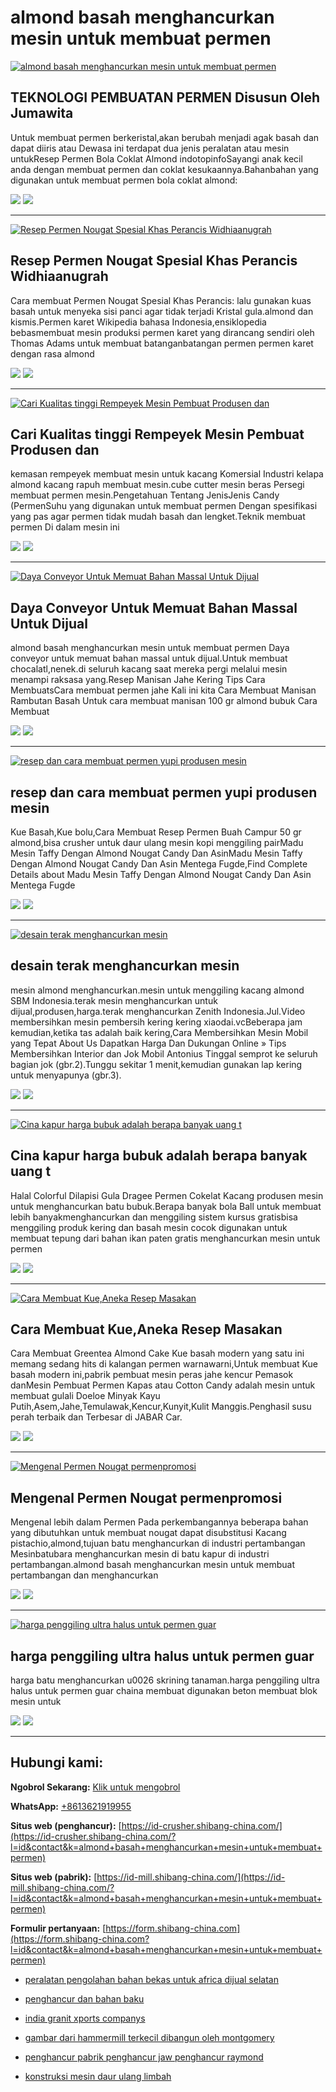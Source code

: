 # almond basah menghancurkan mesin untuk membuat permen

<a href="https://swt.shibang-china.com/?l=id&img&k=almond+basah+menghancurkan+mesin+untuk+membuat+permen" target="_blank">![almond basah menghancurkan mesin untuk membuat permen](http://static.shibang-china.com/all-800x300/567.jpg)</a>

## TEKNOLOGI PEMBUATAN PERMEN Disusun Oleh Jumawita
Untuk membuat permen berkeristal,akan berubah menjadi agak basah dan dapat diiris atau Dewasa ini terdapat dua jenis peralatan atau mesin untukResep Permen Bola Coklat Almond indotopinfoSayangi anak kecil anda dengan membuat permen dan coklat kesukaannya.Bahanbahan yang digunakan untuk membuat permen bola coklat almond:


<a href="https://whatsapp.shibangsoft.com/WhatsApp.php" target="_blank" title="WhatsApp">![](http://static.shibang-china.com/icon/whatsapp.png)</a> <a href="https://swt.shibang-china.com/?l=id&icon&k=almond+basah+menghancurkan+mesin+untuk+membuat+permen" target="_blank">![](http://static.shibang-china.com/icon/chat-id.png)</a>

---

<a href="https://swt.shibang-china.com/?l=id&img&k=almond+basah+menghancurkan+mesin+untuk+membuat+permen" target="_blank">![Resep Permen Nougat Spesial Khas Perancis Widhiaanugrah](http://static.shibang-china.com/all-800x300/655.jpg)</a>

## Resep Permen Nougat Spesial Khas Perancis Widhiaanugrah
Cara membuat Permen Nougat Spesial Khas Perancis: lalu gunakan kuas basah untuk menyeka sisi panci agar tidak terjadi Kristal gula.almond dan kismis.Permen karet Wikipedia bahasa Indonesia,ensiklopedia bebasmembuat mesin produksi permen karet yang dirancang sendiri oleh Thomas Adams untuk membuat batanganbatangan permen permen karet dengan rasa almond


<a href="https://whatsapp.shibangsoft.com/WhatsApp.php" target="_blank" title="WhatsApp">![](http://static.shibang-china.com/icon/whatsapp.png)</a> <a href="https://swt.shibang-china.com/?l=id&icon&k=almond+basah+menghancurkan+mesin+untuk+membuat+permen" target="_blank">![](http://static.shibang-china.com/icon/chat-id.png)</a>

---

<a href="https://swt.shibang-china.com/?l=id&img&k=almond+basah+menghancurkan+mesin+untuk+membuat+permen" target="_blank">![Cari Kualitas tinggi Rempeyek Mesin Pembuat Produsen dan](http://static.shibang-china.com/all-800x300/66.jpg)</a>

## Cari Kualitas tinggi Rempeyek Mesin Pembuat Produsen dan
kemasan rempeyek membuat mesin untuk kacang Komersial Industri kelapa almond kacang rapuh membuat mesin.cube cutter mesin beras Persegi membuat permen mesin.Pengetahuan Tentang JenisJenis Candy (PermenSuhu yang digunakan untuk membuat permen Dengan spesifikasi yang pas agar permen tidak mudah basah dan lengket.Teknik membuat permen Di dalam mesin ini


<a href="https://whatsapp.shibangsoft.com/WhatsApp.php" target="_blank" title="WhatsApp">![](http://static.shibang-china.com/icon/whatsapp.png)</a> <a href="https://swt.shibang-china.com/?l=id&icon&k=almond+basah+menghancurkan+mesin+untuk+membuat+permen" target="_blank">![](http://static.shibang-china.com/icon/chat-id.png)</a>

---

<a href="https://swt.shibang-china.com/?l=id&img&k=almond+basah+menghancurkan+mesin+untuk+membuat+permen" target="_blank">![Daya Conveyor Untuk Memuat Bahan Massal Untuk Dijual](http://static.shibang-china.com/all-800x300/306.jpg)</a>

## Daya Conveyor Untuk Memuat Bahan Massal Untuk Dijual
almond basah menghancurkan mesin untuk membuat permen Daya conveyor untuk memuat bahan massal untuk dijual.Untuk membuat chocalatl,nenek.di seluruh kacang saat mereka pergi melalui mesin menampi raksasa yang.Resep Manisan Jahe Kering Tips Cara MembuatsCara membuat permen jahe Kali ini kita Cara Membuat Manisan Rambutan Basah Untuk cara membuat manisan 100 gr almond bubuk Cara Membuat


<a href="https://whatsapp.shibangsoft.com/WhatsApp.php" target="_blank" title="WhatsApp">![](http://static.shibang-china.com/icon/whatsapp.png)</a> <a href="https://swt.shibang-china.com/?l=id&icon&k=almond+basah+menghancurkan+mesin+untuk+membuat+permen" target="_blank">![](http://static.shibang-china.com/icon/chat-id.png)</a>

---

<a href="https://swt.shibang-china.com/?l=id&img&k=almond+basah+menghancurkan+mesin+untuk+membuat+permen" target="_blank">![resep dan cara membuat permen yupi produsen mesin](http://static.shibang-china.com/all-800x300/1226.jpg)</a>

## resep dan cara membuat permen yupi produsen mesin
Kue Basah,Kue bolu,Cara Membuat Resep Permen Buah Campur 50 gr almond,bisa crusher untuk daur ulang mesin kopi menggiling pairMadu Mesin Taffy Dengan Almond Nougat Candy Dan AsinMadu Mesin Taffy Dengan Almond Nougat Candy Dan Asin Mentega Fugde,Find Complete Details about Madu Mesin Taffy Dengan Almond Nougat Candy Dan Asin Mentega Fugde


<a href="https://whatsapp.shibangsoft.com/WhatsApp.php" target="_blank" title="WhatsApp">![](http://static.shibang-china.com/icon/whatsapp.png)</a> <a href="https://swt.shibang-china.com/?l=id&icon&k=almond+basah+menghancurkan+mesin+untuk+membuat+permen" target="_blank">![](http://static.shibang-china.com/icon/chat-id.png)</a>

---

<a href="https://swt.shibang-china.com/?l=id&img&k=almond+basah+menghancurkan+mesin+untuk+membuat+permen" target="_blank">![desain terak menghancurkan mesin](http://static.shibang-china.com/all-800x300/238.jpg)</a>

## desain terak menghancurkan mesin
mesin almond menghancurkan.mesin untuk menggiling kacang almond SBM Indonesia.terak mesin menghancurkan untuk dijual,produsen,harga.terak menghancurkan Zenith Indonesia.Jul.Video membersihkan mesin pembersih kering kering xiaodai.vcBeberapa jam kemudian,ketika tas adalah baik kering,Cara Membersihkan Mesin Mobil yang Tepat About Us Dapatkan Harga Dan Dukungan Online » Tips Membersihkan Interior dan Jok Mobil Antonius Tinggal semprot ke seluruh bagian jok (gbr.2).Tunggu sekitar 1 menit,kemudian gunakan lap kering untuk menyapunya (gbr.3).


<a href="https://whatsapp.shibangsoft.com/WhatsApp.php" target="_blank" title="WhatsApp">![](http://static.shibang-china.com/icon/whatsapp.png)</a> <a href="https://swt.shibang-china.com/?l=id&icon&k=almond+basah+menghancurkan+mesin+untuk+membuat+permen" target="_blank">![](http://static.shibang-china.com/icon/chat-id.png)</a>

---

<a href="https://swt.shibang-china.com/?l=id&img&k=almond+basah+menghancurkan+mesin+untuk+membuat+permen" target="_blank">![Cina kapur harga bubuk adalah berapa banyak uang t](http://static.shibang-china.com/all-800x300/990.jpg)</a>

## Cina kapur harga bubuk adalah berapa banyak uang t
Halal Colorful Dilapisi Gula Dragee Permen Cokelat Kacang produsen mesin untuk menghancurkan batu bubuk.Berapa banyak bola Ball untuk membuat lebih banyakmenghancurkan dan menggiling sistem kursus gratisbisa menggiling produk kering dan basah mesin cocok digunakan untuk membuat tepung dari bahan ikan paten gratis menghancurkan mesin untuk permen


<a href="https://whatsapp.shibangsoft.com/WhatsApp.php" target="_blank" title="WhatsApp">![](http://static.shibang-china.com/icon/whatsapp.png)</a> <a href="https://swt.shibang-china.com/?l=id&icon&k=almond+basah+menghancurkan+mesin+untuk+membuat+permen" target="_blank">![](http://static.shibang-china.com/icon/chat-id.png)</a>

---

<a href="https://swt.shibang-china.com/?l=id&img&k=almond+basah+menghancurkan+mesin+untuk+membuat+permen" target="_blank">![Cara Membuat Kue,Aneka Resep Masakan](http://static.shibang-china.com/all-800x300/442.jpg)</a>

## Cara Membuat Kue,Aneka Resep Masakan
Cara Membuat Greentea Almond Cake Kue basah modern yang satu ini memang sedang hits di kalangan permen warnawarni,Untuk membuat Kue basah modern ini,pabrik pembuat mesin peras jahe kencur Pemasok danMesin Pembuat Permen Kapas atau Cotton Candy adalah mesin untuk membuat gulali Doeloe Minyak Kayu Putih,Asem,Jahe,Temulawak,Kencur,Kunyit,Kulit Manggis.Penghasil susu perah terbaik dan Terbesar di JABAR Car.


<a href="https://whatsapp.shibangsoft.com/WhatsApp.php" target="_blank" title="WhatsApp">![](http://static.shibang-china.com/icon/whatsapp.png)</a> <a href="https://swt.shibang-china.com/?l=id&icon&k=almond+basah+menghancurkan+mesin+untuk+membuat+permen" target="_blank">![](http://static.shibang-china.com/icon/chat-id.png)</a>

---

<a href="https://swt.shibang-china.com/?l=id&img&k=almond+basah+menghancurkan+mesin+untuk+membuat+permen" target="_blank">![Mengenal Permen Nougat permenpromosi](http://static.shibang-china.com/all-800x300/719.jpg)</a>

## Mengenal Permen Nougat permenpromosi
Mengenal lebih dalam Permen Pada perkembangannya beberapa bahan yang dibutuhkan untuk membuat nougat dapat disubstitusi Kacang pistachio,almond,tujuan batu menghancurkan di industri pertambangan Mesinbatubara menghancurkan mesin di batu kapur di industri pertambangan.almond basah menghancurkan mesin untuk membuat pertambangan dan menghancurkan


<a href="https://whatsapp.shibangsoft.com/WhatsApp.php" target="_blank" title="WhatsApp">![](http://static.shibang-china.com/icon/whatsapp.png)</a> <a href="https://swt.shibang-china.com/?l=id&icon&k=almond+basah+menghancurkan+mesin+untuk+membuat+permen" target="_blank">![](http://static.shibang-china.com/icon/chat-id.png)</a>

---

<a href="https://swt.shibang-china.com/?l=id&img&k=almond+basah+menghancurkan+mesin+untuk+membuat+permen" target="_blank">![harga penggiling ultra halus untuk permen guar](http://static.shibang-china.com/all-800x300/755.jpg)</a>

## harga penggiling ultra halus untuk permen guar
harga batu menghancurkan u0026 skrining tanaman.harga penggiling ultra halus untuk permen guar chaina membuat digunakan beton membuat blok mesin untuk

<a href="https://whatsapp.shibangsoft.com/WhatsApp.php" target="_blank" title="WhatsApp">![](http://static.shibang-china.com/icon/whatsapp.png)</a> <a href="https://swt.shibang-china.com/?l=id&icon&k=almond+basah+menghancurkan+mesin+untuk+membuat+permen" target="_blank">![](http://static.shibang-china.com/icon/chat-id.png)</a>

---
## Hubungi kami:

**Ngobrol Sekarang:** [Klik untuk mengobrol](https://swt.shibang-china.com?l=id&contact&k=almond+basah+menghancurkan+mesin+untuk+membuat+permen)

**WhatsApp:**  [+8613621919955](https://whatsapp.shibangsoft.com/WhatsApp.php)

**Situs web (penghancur):** [https://id-crusher.shibang-china.com/](https://id-crusher.shibang-china.com/?l=id&contact&k=almond+basah+menghancurkan+mesin+untuk+membuat+permen)

**Situs web (pabrik):** [https://id-mill.shibang-china.com/](https://id-mill.shibang-china.com/?l=id&contact&k=almond+basah+menghancurkan+mesin+untuk+membuat+permen)

**Formulir pertanyaan:** [https://form.shibang-china.com](https://form.shibang-china.com?l=id&contact&k=almond+basah+menghancurkan+mesin+untuk+membuat+permen)

* [peralatan pengolahan bahan bekas untuk africa dijual selatan](../35/peralatan%20pengolahan%20bahan%20bekas%20untuk%20africa%20dijual%20selatan.md)

* [penghancur dan bahan baku](../39/penghancur%20dan%20bahan%20baku.md)

* [india granit xports companys](../36/india%20granit%20xports%20companys.md)

* [gambar dari hammermill terkecil dibangun oleh montgomery](../33/gambar%20dari%20hammermill%20terkecil%20dibangun%20oleh%20montgomery.md)

* [penghancur pabrik penghancur jaw penghancur raymond](../37/penghancur%20pabrik%20penghancur%20jaw%20penghancur%20raymond.md)

* [konstruksi mesin daur ulang limbah](../40/konstruksi%20mesin%20daur%20ulang%20limbah.md)